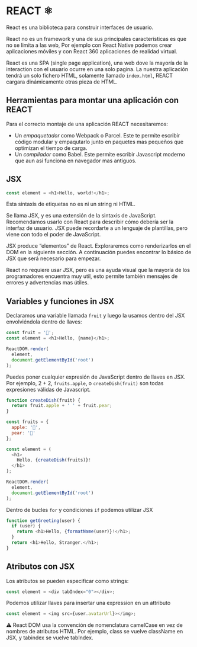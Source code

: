 # REACT ⚛️

React es una biblioteca para construir interfaces de usuario.

React no es un framework y una de sus principales características es que no se limita a las web, 
Por ejemplo con React Native podemos crear aplicaciones móviles y con React 360 aplicaciones de realidad virtual.

React es una SPA (single page application), una web dove la mayoría de la interaction con el usuario ocurre en una solo pagina. La nuestra aplicación tendrá un solo fichero HTML, solamente llamado `index.html`, REACT cargara dinámicamente otras pieza de HTML.

## Herramientas para montar una aplicación con REACT

Para el correcto montaje de una aplicación REACT necesitaremos:

- Un *empaquetador* como Webpack o Parcel. Este te permite escribir código modular y empaqutarlo junto en paquetes mas pequeños que optimizan el tiempo de carga.
- Un *compilador* como Babel. Este permite escribir Javascript moderno que aun asi funciona en navegador mas antiguos.

## JSX

```js
const element = <h1>Hello, world!</h1>;
```

Esta sintaxis de etiquetas no es ni un string ni HTML.

Se llama JSX, y es una extensión de la sintaxis de JavaScript. Recomendamos usarlo con React para describir cómo debería ser la interfaz de usuario. JSX puede recordarte a un lenguaje de plantillas, pero viene con todo el poder de JavaScript.

JSX produce “elementos” de React. Exploraremos como renderizarlos en el DOM en la siguiente sección. A continuación puedes encontrar lo básico de JSX que será necesario para empezar.

React no requiere usar JSX, pero es una ayuda visual que la mayoría de los programadores encuentra muy util, esto permite también mensajes de errores y advertencias mas útiles.

## Variables y funciones in JSX

Declaramos una variable llamada `fruit` y luego la usamos dentro del JSX envolviéndola dentro de llaves:

```js
const fruit = '🍎';
const element = <h1>Hello, {name}</h1>;

ReactDOM.render(
  element,
  document.getElementById('root')
);
```

Puedes poner cualquier expresión de JavaScript dentro de llaves en JSX. Por ejemplo, 2 + 2, `fruits.apple`, o `createDish(fruit)` son todas expresiones válidas de Javascript.

```js
function createDish(fruit) {
  return fruit.apple + ' ' + fruit.pear;
}

const fruits = {
  apple: '🍎',
  pear: '🍐'
};

const element = (
  <h1>
    Hello, {createDish(fruits)}!  
  </h1>
);

ReactDOM.render(
  element,
  document.getElementById('root')
);
```

Dentro de bucles `for` y condiciones `if` podemos utilizar JSX

```js
function getGreeting(user) {
  if (user) {
    return <h1>Hello, {formatName(user)}!</h1>;
  }
  return <h1>Hello, Stranger.</h1>;
}
```

## Atributos con JSX

Los atributos se pueden especificar como strings:

```js
const element = <div tabIndex="0"></div>;
```

Podemos utilizar llaves para insertar una expression en un attributo

```js
const element = <img src={user.avatarUrl}></img>;
```

⚠️ React DOM usa la convención de nomenclatura camelCase en vez de nombres de atributos HTML. Por ejemplo, class se vuelve className en JSX, y tabindex se vuelve tabIndex.
